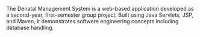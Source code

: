 The Denatal Management System is a web-based application developed as a second-year, first-semester group project. Built using Java Servlets, JSP, and Maven, it demonstrates softwere engineering concepts including database handling.
